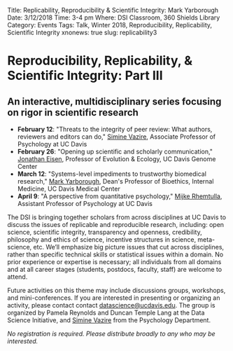 Title: Replicability, Reproducibility & Scientific Integrity: Mark Yarborough
Date: 3/12/2018
Time: 3-4 pm
Where: DSI Classroom, 360 Shields Library
Category: Events
Tags: Talk, Winter 2018, Reproducibility, Replicability, Scientific Integrity
xnonews: true
slug: replicability3

# Reproducibility, Replicability, & Scientific Integrity: Part III
## An interactive, multidisciplinary series focusing on rigor in scientific research

* **February 12**: "Threats to the integrity of peer review: What authors, reviewers and editors can do," [Simine Vazire](http://psychology.ucdavis.edu/people/svazire), Associate Professor of Psychology at UC Davis
* **February 26**: "Opening up scientific and scholarly communication," [Jonathan Eisen](http://biosci3.ucdavis.edu/Faculty/Profile/View/345), Professor of Evolution & Ecology, UC Davis Genome Center
* **March 12**: "Systems-level impediments to trustworthy biomedical research," [Mark Yarborough](http://www.ucdmc.ucdavis.edu/bioethics/ourteam/team_mark.html), Dean's Professor of Bioethics, Internal Medicine, UC Davis Medical Center
* **April 9**: "A perspective from quantitative psychology," [Mijke Rhemtulla](http://psychology.ucdavis.edu/people/mijke), Assistant Professor of Psychology at UC Davis

The DSI is bringing together scholars from across disciplines at UC Davis to discuss the issues of replicable and reproducible research, including: open science, scientific integrity, transparency and openness, credibility, philosophy and ethics of science, incentive structures in science, meta-science, etc. We’ll emphasize big picture issues that cut across disciplines, rather than specific technical skills or statistical issues within a domain. No prior experience or expertise is necessary; all individuals from all domains and at all career stages (students, postdocs, faculty, staff) are welcome to attend.

Future activities on this theme may include discussions groups, workshops, and mini-conferences. If you are interested in presenting or organizing an activity, please contact contact [datascience@ucdavis.edu](mailto:datascience@ucdavis.edu). The group is organized by Pamela Reynolds and Duncan Temple Lang at the Data Science Initiative, and [Simine Vazire](http://psychology.ucdavis.edu/people/svazire) from the Psychology Department.

*No registration is required. Please distribute broadly to any who may be interested.*